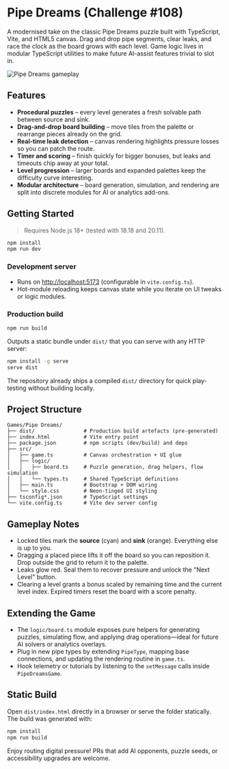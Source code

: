 # Pipe Dreams (Challenge #108)

A modernised take on the classic Pipe Dreams puzzle built with TypeScript, Vite, and HTML5 canvas. Drag and drop pipe segments, clear leaks, and race the clock as the board grows with each level. Game logic lives in modular TypeScript utilities to make future AI-assist features trivial to slot in.

![Pipe Dreams gameplay](./dist-preview.png)

## Features

- **Procedural puzzles** – every level generates a fresh solvable path between source and sink.
- **Drag-and-drop board building** – move tiles from the palette or rearrange pieces already on the grid.
- **Real-time leak detection** – canvas rendering highlights pressure losses so you can patch the route.
- **Timer and scoring** – finish quickly for bigger bonuses, but leaks and timeouts chip away at your total.
- **Level progression** – larger boards and expanded palettes keep the difficulty curve interesting.
- **Modular architecture** – board generation, simulation, and rendering are split into discrete modules for AI or analytics add-ons.

## Getting Started

> Requires Node.js 18+ (tested with 18.18 and 20.11).

```bash
npm install
npm run dev
```

### Development server

- Runs on <http://localhost:5173> (configurable in `vite.config.ts`).
- Hot-module reloading keeps canvas state while you iterate on UI tweaks or logic modules.

### Production build

```bash
npm run build
```

Outputs a static bundle under `dist/` that you can serve with any HTTP server:

```bash
npm install -g serve
serve dist
```

The repository already ships a compiled `dist/` directory for quick play-testing without building locally.

## Project Structure

```
Games/Pipe Dreams/
├── dist/                # Production build artefacts (pre-generated)
├── index.html           # Vite entry point
├── package.json         # npm scripts (dev/build) and deps
├── src/
│   ├── game.ts          # Canvas orchestration + UI glue
│   ├── logic/
│   │   ├── board.ts     # Puzzle generation, drag helpers, flow simulation
│   │   └── types.ts     # Shared TypeScript definitions
│   ├── main.ts          # Bootstrap + DOM wiring
│   └── style.css        # Neon-tinged UI styling
├── tsconfig*.json       # TypeScript settings
└── vite.config.ts       # Vite dev server config
```

## Gameplay Notes

- Locked tiles mark the **source** (cyan) and **sink** (orange). Everything else is up to you.
- Dragging a placed piece lifts it off the board so you can reposition it. Drop outside the grid to return it to the palette.
- Leaks glow red. Seal them to recover pressure and unlock the "Next Level" button.
- Clearing a level grants a bonus scaled by remaining time and the current level index. Expired timers reset the board with a score penalty.

## Extending the Game

- The `logic/board.ts` module exposes pure helpers for generating puzzles, simulating flow, and applying drag operations—ideal for future AI solvers or analytics overlays.
- Plug in new pipe types by extending `PipeType`, mapping base connections, and updating the rendering routine in `game.ts`.
- Hook telemetry or tutorials by listening to the `setMessage` calls inside `PipeDreamsGame`.

## Static Build

Open `dist/index.html` directly in a browser or serve the folder statically. The build was generated with:

```bash
npm install
npm run build
```

Enjoy routing digital pressure! PRs that add AI opponents, puzzle seeds, or accessibility upgrades are welcome.
